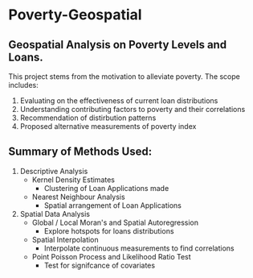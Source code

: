 # Poverty-Geospatial

## Geospatial Analysis on Poverty Levels and Loans.

This project stems from the motivation to alleviate poverty. The scope includes: 
1) Evaluating on the effectiveness of current loan distributions
2) Understanding contributing factors to poverty and their correlations
3) Recommendation of distirbution patterns 
4) Proposed alternative measurements of poverty index

## Summary of Methods Used:
1) Descriptive Analysis
    - Kernel Density Estimates
      - Clustering of Loan Applications made
    - Nearest Neighbour Analysis
      - Spatial arrangement of Loan Applications
2) Spatial Data Analysis
    - Global / Local Moran's and Spatial Autoregression
      - Explore hotspots for loans distributions
    - Spatial Interpolation
      - Interpolate continuous measurements to find correlations
    - Point Poisson Process and Likelihood Ratio Test
      - Test for signifcance of covariates
